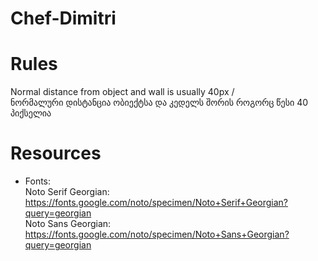 ﻿# Chef-Dimitri

# Rules 
Normal distance from object and wall is usually 40px / <br>
ნორმალური დისტანცია ობიექტსა და კედელს შორის როგორც წესი 40 პიქსელია <br>

# Resources 
* Fonts: <br>
Noto Serif Georgian: https://fonts.google.com/noto/specimen/Noto+Serif+Georgian?query=georgian <br>
Noto Sans Georgian: https://fonts.google.com/noto/specimen/Noto+Sans+Georgian?query=georgian <br>
